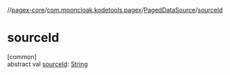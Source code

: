 //[pagex-core](../../../index.md)/[com.mooncloak.kodetools.pagex](../index.md)/[PagedDataSource](index.md)/[sourceId](source-id.md)

# sourceId

[common]\
abstract val [sourceId](source-id.md): [String](https://kotlinlang.org/api/latest/jvm/stdlib/kotlin/-string/index.html)
